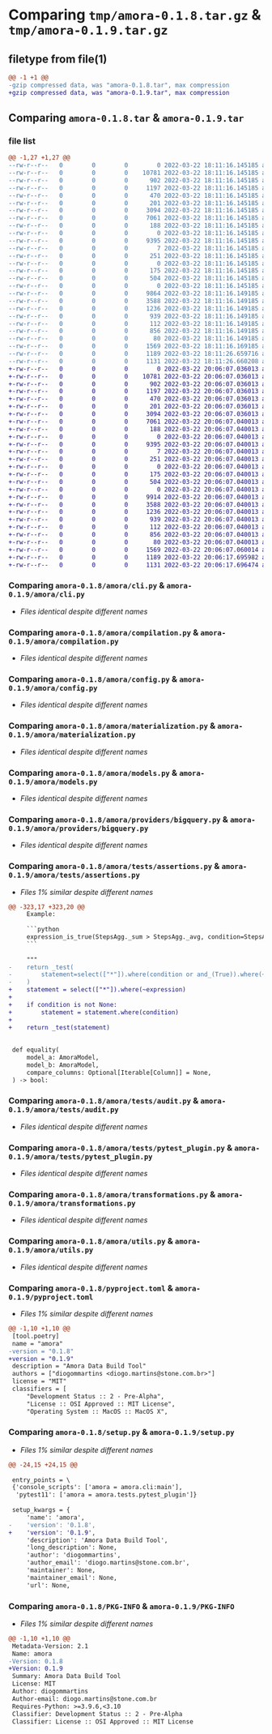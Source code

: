 # Comparing `tmp/amora-0.1.8.tar.gz` & `tmp/amora-0.1.9.tar.gz`

## filetype from file(1)

```diff
@@ -1 +1 @@
-gzip compressed data, was "amora-0.1.8.tar", max compression
+gzip compressed data, was "amora-0.1.9.tar", max compression
```

## Comparing `amora-0.1.8.tar` & `amora-0.1.9.tar`

### file list

```diff
@@ -1,27 +1,27 @@
--rw-r--r--   0        0        0        0 2022-03-22 18:11:16.145185 amora-0.1.8/amora/__init__.py
--rw-r--r--   0        0        0    10781 2022-03-22 18:11:16.145185 amora-0.1.8/amora/cli.py
--rw-r--r--   0        0        0      902 2022-03-22 18:11:16.145185 amora-0.1.8/amora/compilation.py
--rw-r--r--   0        0        0     1197 2022-03-22 18:11:16.145185 amora-0.1.8/amora/config.py
--rw-r--r--   0        0        0      470 2022-03-22 18:11:16.145185 amora-0.1.8/amora/contracts.py
--rw-r--r--   0        0        0      201 2022-03-22 18:11:16.145185 amora-0.1.8/amora/logger.py
--rw-r--r--   0        0        0     3094 2022-03-22 18:11:16.145185 amora-0.1.8/amora/materialization.py
--rw-r--r--   0        0        0     7061 2022-03-22 18:11:16.145185 amora-0.1.8/amora/models.py
--rw-r--r--   0        0        0      188 2022-03-22 18:11:16.145185 amora-0.1.8/amora/protocols.py
--rw-r--r--   0        0        0        0 2022-03-22 18:11:16.145185 amora-0.1.8/amora/providers/__init__.py
--rw-r--r--   0        0        0     9395 2022-03-22 18:11:16.145185 amora-0.1.8/amora/providers/bigquery.py
--rw-r--r--   0        0        0        7 2022-03-22 18:11:16.145185 amora-0.1.8/amora/py.typed
--rw-r--r--   0        0        0      251 2022-03-22 18:11:16.145185 amora-0.1.8/amora/storage.py
--rw-r--r--   0        0        0        0 2022-03-22 18:11:16.145185 amora-0.1.8/amora/target/.gitkeep
--rw-r--r--   0        0        0      175 2022-03-22 18:11:16.145185 amora-0.1.8/amora/target.py
--rw-r--r--   0        0        0      504 2022-03-22 18:11:16.145185 amora-0.1.8/amora/templates/new-model.py.jinja2
--rw-r--r--   0        0        0        0 2022-03-22 18:11:16.145185 amora-0.1.8/amora/tests/__init__.py
--rw-r--r--   0        0        0     9864 2022-03-22 18:11:16.149185 amora-0.1.8/amora/tests/assertions.py
--rw-r--r--   0        0        0     3588 2022-03-22 18:11:16.149185 amora-0.1.8/amora/tests/audit.py
--rw-r--r--   0        0        0     1236 2022-03-22 18:11:16.149185 amora-0.1.8/amora/tests/pytest_plugin.py
--rw-r--r--   0        0        0      939 2022-03-22 18:11:16.149185 amora-0.1.8/amora/transformations.py
--rw-r--r--   0        0        0      112 2022-03-22 18:11:16.149185 amora-0.1.8/amora/types.py
--rw-r--r--   0        0        0      856 2022-03-22 18:11:16.149185 amora-0.1.8/amora/utils.py
--rw-r--r--   0        0        0       80 2022-03-22 18:11:16.149185 amora-0.1.8/amora/version.py
--rw-r--r--   0        0        0     1569 2022-03-22 18:11:16.169185 amora-0.1.8/pyproject.toml
--rw-r--r--   0        0        0     1189 2022-03-22 18:11:26.659716 amora-0.1.8/setup.py
--rw-r--r--   0        0        0     1131 2022-03-22 18:11:26.660208 amora-0.1.8/PKG-INFO
+-rw-r--r--   0        0        0        0 2022-03-22 20:06:07.036013 amora-0.1.9/amora/__init__.py
+-rw-r--r--   0        0        0    10781 2022-03-22 20:06:07.036013 amora-0.1.9/amora/cli.py
+-rw-r--r--   0        0        0      902 2022-03-22 20:06:07.036013 amora-0.1.9/amora/compilation.py
+-rw-r--r--   0        0        0     1197 2022-03-22 20:06:07.036013 amora-0.1.9/amora/config.py
+-rw-r--r--   0        0        0      470 2022-03-22 20:06:07.036013 amora-0.1.9/amora/contracts.py
+-rw-r--r--   0        0        0      201 2022-03-22 20:06:07.036013 amora-0.1.9/amora/logger.py
+-rw-r--r--   0        0        0     3094 2022-03-22 20:06:07.036013 amora-0.1.9/amora/materialization.py
+-rw-r--r--   0        0        0     7061 2022-03-22 20:06:07.040013 amora-0.1.9/amora/models.py
+-rw-r--r--   0        0        0      188 2022-03-22 20:06:07.040013 amora-0.1.9/amora/protocols.py
+-rw-r--r--   0        0        0        0 2022-03-22 20:06:07.040013 amora-0.1.9/amora/providers/__init__.py
+-rw-r--r--   0        0        0     9395 2022-03-22 20:06:07.040013 amora-0.1.9/amora/providers/bigquery.py
+-rw-r--r--   0        0        0        7 2022-03-22 20:06:07.040013 amora-0.1.9/amora/py.typed
+-rw-r--r--   0        0        0      251 2022-03-22 20:06:07.040013 amora-0.1.9/amora/storage.py
+-rw-r--r--   0        0        0        0 2022-03-22 20:06:07.040013 amora-0.1.9/amora/target/.gitkeep
+-rw-r--r--   0        0        0      175 2022-03-22 20:06:07.040013 amora-0.1.9/amora/target.py
+-rw-r--r--   0        0        0      504 2022-03-22 20:06:07.040013 amora-0.1.9/amora/templates/new-model.py.jinja2
+-rw-r--r--   0        0        0        0 2022-03-22 20:06:07.040013 amora-0.1.9/amora/tests/__init__.py
+-rw-r--r--   0        0        0     9914 2022-03-22 20:06:07.040013 amora-0.1.9/amora/tests/assertions.py
+-rw-r--r--   0        0        0     3588 2022-03-22 20:06:07.040013 amora-0.1.9/amora/tests/audit.py
+-rw-r--r--   0        0        0     1236 2022-03-22 20:06:07.040013 amora-0.1.9/amora/tests/pytest_plugin.py
+-rw-r--r--   0        0        0      939 2022-03-22 20:06:07.040013 amora-0.1.9/amora/transformations.py
+-rw-r--r--   0        0        0      112 2022-03-22 20:06:07.040013 amora-0.1.9/amora/types.py
+-rw-r--r--   0        0        0      856 2022-03-22 20:06:07.040013 amora-0.1.9/amora/utils.py
+-rw-r--r--   0        0        0       80 2022-03-22 20:06:07.040013 amora-0.1.9/amora/version.py
+-rw-r--r--   0        0        0     1569 2022-03-22 20:06:07.060014 amora-0.1.9/pyproject.toml
+-rw-r--r--   0        0        0     1189 2022-03-22 20:06:17.695982 amora-0.1.9/setup.py
+-rw-r--r--   0        0        0     1131 2022-03-22 20:06:17.696474 amora-0.1.9/PKG-INFO
```

### Comparing `amora-0.1.8/amora/cli.py` & `amora-0.1.9/amora/cli.py`

 * *Files identical despite different names*

### Comparing `amora-0.1.8/amora/compilation.py` & `amora-0.1.9/amora/compilation.py`

 * *Files identical despite different names*

### Comparing `amora-0.1.8/amora/config.py` & `amora-0.1.9/amora/config.py`

 * *Files identical despite different names*

### Comparing `amora-0.1.8/amora/materialization.py` & `amora-0.1.9/amora/materialization.py`

 * *Files identical despite different names*

### Comparing `amora-0.1.8/amora/models.py` & `amora-0.1.9/amora/models.py`

 * *Files identical despite different names*

### Comparing `amora-0.1.8/amora/providers/bigquery.py` & `amora-0.1.9/amora/providers/bigquery.py`

 * *Files identical despite different names*

### Comparing `amora-0.1.8/amora/tests/assertions.py` & `amora-0.1.9/amora/tests/assertions.py`

 * *Files 1% similar despite different names*

```diff
@@ -323,17 +323,20 @@
     Example:
 
     ```python
     expression_is_true(StepsAgg._sum > StepsAgg._avg, condition=StepsAgg.year == 2021)
     ```
 
     """
-    return _test(
-        statement=select(["*"]).where(condition or and_(True)).where(~expression)
-    )
+    statement = select(["*"]).where(~expression)
+
+    if condition is not None:
+        statement = statement.where(condition)
+
+    return _test(statement)
 
 
 def equality(
     model_a: AmoraModel,
     model_b: AmoraModel,
     compare_columns: Optional[Iterable[Column]] = None,
 ) -> bool:
```

### Comparing `amora-0.1.8/amora/tests/audit.py` & `amora-0.1.9/amora/tests/audit.py`

 * *Files identical despite different names*

### Comparing `amora-0.1.8/amora/tests/pytest_plugin.py` & `amora-0.1.9/amora/tests/pytest_plugin.py`

 * *Files identical despite different names*

### Comparing `amora-0.1.8/amora/transformations.py` & `amora-0.1.9/amora/transformations.py`

 * *Files identical despite different names*

### Comparing `amora-0.1.8/amora/utils.py` & `amora-0.1.9/amora/utils.py`

 * *Files identical despite different names*

### Comparing `amora-0.1.8/pyproject.toml` & `amora-0.1.9/pyproject.toml`

 * *Files 1% similar despite different names*

```diff
@@ -1,10 +1,10 @@
 [tool.poetry]
 name = "amora"
-version = "0.1.8"
+version = "0.1.9"
 description = "Amora Data Build Tool"
 authors = ["diogommartins <diogo.martins@stone.com.br>"]
 license = "MIT"
 classifiers = [
     "Development Status :: 2 - Pre-Alpha",
     "License :: OSI Approved :: MIT License",
     "Operating System :: MacOS :: MacOS X",
```

### Comparing `amora-0.1.8/setup.py` & `amora-0.1.9/setup.py`

 * *Files 1% similar despite different names*

```diff
@@ -24,15 +24,15 @@
 
 entry_points = \
 {'console_scripts': ['amora = amora.cli:main'],
  'pytest11': ['amora = amora.tests.pytest_plugin']}
 
 setup_kwargs = {
     'name': 'amora',
-    'version': '0.1.8',
+    'version': '0.1.9',
     'description': 'Amora Data Build Tool',
     'long_description': None,
     'author': 'diogommartins',
     'author_email': 'diogo.martins@stone.com.br',
     'maintainer': None,
     'maintainer_email': None,
     'url': None,
```

### Comparing `amora-0.1.8/PKG-INFO` & `amora-0.1.9/PKG-INFO`

 * *Files 1% similar despite different names*

```diff
@@ -1,10 +1,10 @@
 Metadata-Version: 2.1
 Name: amora
-Version: 0.1.8
+Version: 0.1.9
 Summary: Amora Data Build Tool
 License: MIT
 Author: diogommartins
 Author-email: diogo.martins@stone.com.br
 Requires-Python: >=3.9.6,<3.10
 Classifier: Development Status :: 2 - Pre-Alpha
 Classifier: License :: OSI Approved :: MIT License
```

